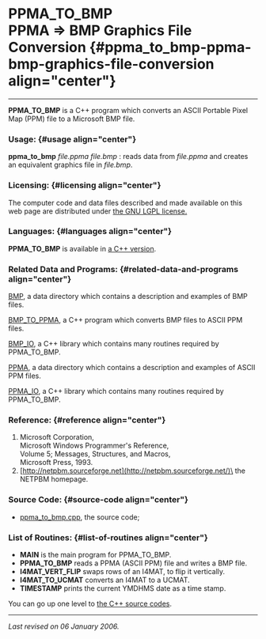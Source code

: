 PPMA\_TO\_BMP\
PPMA =&gt; BMP Graphics File Conversion {#ppma_to_bmp-ppma-bmp-graphics-file-conversion align="center"}
=======================================

------------------------------------------------------------------------

**PPMA\_TO\_BMP** is a C++ program which converts an ASCII Portable
Pixel Map (PPM) file to a Microsoft BMP file.

### Usage: {#usage align="center"}

 **ppma\_to\_bmp** *file.ppma* *file.bmp* 
:   reads data from *file.ppma* and creates an equivalent graphics file
    in *file.bmp*.

### Licensing: {#licensing align="center"}

The computer code and data files described and made available on this
web page are distributed under [the GNU LGPL
license.](../../txt/gnu_lgpl.txt)

### Languages: {#languages align="center"}

**PPMA\_TO\_BMP** is available in [a C++
version](../../master/ppma_to_bmp/ppma_to_bmp.md).

### Related Data and Programs: {#related-data-and-programs align="center"}

[BMP](../../data/bmp/bmp.md), a data directory which contains a
description and examples of BMP files.

[BMP\_TO\_PPMA](../../master/bmp_to_ppma/bmp_to_ppma.md), a C++
program which converts BMP files to ASCII PPM files.

[BMP\_IO](../../master/bmp_io/bmp_io.md), a C++ library which
contains many routines required by PPMA\_TO\_BMP.

[PPMA](../../data/ppma/ppma.md), a data directory which contains a
description and examples of ASCII PPM files.

[PPMA\_IO](../../master/ppma_io/ppma_io.md), a C++ library which
contains many routines required by PPMA\_TO\_BMP.

### Reference: {#reference align="center"}

1.  Microsoft Corporation,\
    Microsoft Windows Programmer's Reference,\
    Volume 5; Messages, Structures, and Macros,\
    Microsoft Press, 1993.
2.  [http://netpbm.sourceforge.net](http://netpbm.sourceforge.net/)\
    the NETPBM homepage.

### Source Code: {#source-code align="center"}

-   [ppma\_to\_bmp.cpp](ppma_to_bmp.cpp), the source code;

### List of Routines: {#list-of-routines align="center"}

-   **MAIN** is the main program for PPMA\_TO\_BMP.
-   **PPMA\_TO\_BMP** reads a PPMA (ASCII PPM) file and writes a BMP
    file.
-   **I4MAT\_VERT\_FLIP** swaps rows of an I4MAT, to flip it vertically.
-   **I4MAT\_TO\_UCMAT** converts an I4MAT to a UCMAT.
-   **TIMESTAMP** prints the current YMDHMS date as a time stamp.

You can go up one level to [the C++ source codes](../cpp_src.md).

------------------------------------------------------------------------

*Last revised on 06 January 2006.*
